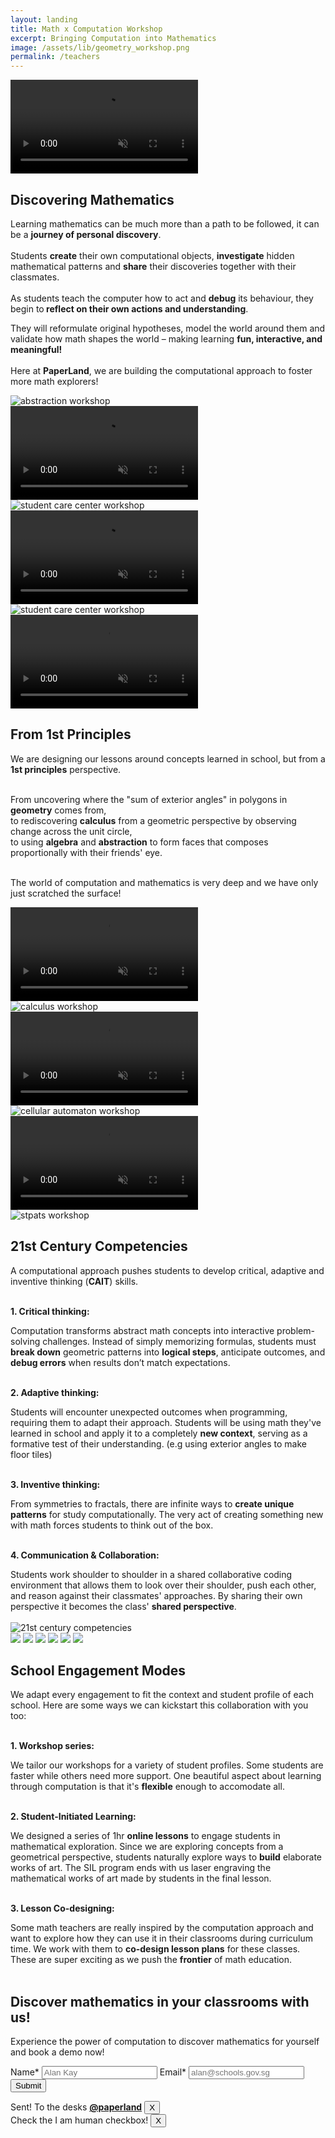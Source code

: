 ```yaml
---
layout: landing
title: Math x Computation Workshop
excerpt: Bringing Computation into Mathematics
image: /assets/lib/geometry_workshop.png
permalink: /teachers
---
```


<section class="h-[44vh] sm:h-[56vh]">
  <video class="absolute top-0 left-0 w-screen h-[44vh] object-cover brightness-[40%] -z-10 sm:h-[56vh]" src="/assets/lib/landing/hero_video.mp4" alt="Math x Computation hero video" autoplay loop muted playsinline />

  <div class="flex flex-col items-center justify-center">
    <h1 class="text-6xl tracking-tighter text-center font-paperlang lg:text-9xl">PaperLand.</h1>
    <div class="my-8 text-center text-white">Discover Mathematics through Computation</div>
    <br>
    <a href="/teachers#register" class="px-4 py-2 ml-2 rounded-md bg-primary internal-link">Enquire now</a>
  </div>
</section>

<section class="mt-0 mb-8 lg:mx-60">
<h2 class="my-8 text-3xl font-bold lg:text-4xl">Discovering Mathematics</h2>
Learning mathematics can be much more than a path to be followed, it can be a  <strong class="text-orange-950">journey of personal discovery</strong>.
<br>
<br> 
Students <strong class="text-orange-950">create</strong> their own computational objects,  <strong class="text-orange-950">investigate</strong> hidden mathematical patterns and <strong class="text-orange-950">share</strong> their discoveries together with their classmates.
<br>
<br>
 As students teach the computer how to act and <strong class="text-orange-950">debug</strong> its behaviour, they begin to<strong class="text-orange-950"> reflect on their own actions and understanding</strong>.
 
 They will reformulate original hypotheses, model the world around them and validate how math shapes the world – making learning <strong class="text-orange-950">fun, interactive, and meaningful!</strong> 
<br>
<br>
Here at <strong class="text-orange-950">PaperLand</strong>, we are building the computational approach to foster more math explorers!
<br>

</section>
<div class="grid grid-cols-1 gap-4 sm:grid-cols-2">
    <div class="grid gap-4">
        <div>
            <img class="h-auto max-w-full rounded-lg" src="/assets/lib/landing/wan_workshop_16x9.jpg" alt="abstraction workshop">
        </div>
        <div>
            <video class="h-auto max-w-full rounded-lg" src="/assets/lib/landing/tree.mp4" alt="tree animation" autoplay loop muted playsinline />
        </div>
        <div>
            <img class="h-auto max-w-full rounded-lg" src="/assets/lib/landing/knowledge_park_16x9.webp" alt="student care center workshop">
        </div>
    </div>
    <div class="hidden sm:grid sm:gap-4">
        <div>
            <video class="h-auto max-w-full rounded-lg" src="/assets/lib/landing/shell.mp4" alt="shell animation" autoplay loop muted playsinline />
        </div>
        <div>
            <img class="h-auto max-w-full rounded-lg" src="/assets/lib/landing/senang_16x9.webp" alt="student care center workshop">
        </div>
        <div>
            <video class="h-auto max-w-full rounded-lg" src="/assets/lib/landing/polygon.mp4" alt="polygon animation" autoplay loop muted playsinline />
        </div>
    </div>
</div>



<!-- Knowledge Park section -->
<section class="mb-8 mt-36 lg:mx-60">
<h2 class="my-8 text-3xl font-bold lg:text-4xl">From 1st Principles</h2>

We are designing our lessons around concepts learned in school, but from a <strong class="text-orange-950">1st principles</strong> perspective.<br>
<br>

From uncovering where the "sum of exterior angles" in polygons in <strong class="text-orange-950">geometry</strong> comes from,<br>
to rediscovering <strong class="text-orange-950">calculus</strong> from a geometric perspective by observing change across the unit circle,<br>
to using <strong class="text-orange-950">algebra</strong> and <strong class="text-orange-950">abstraction</strong> to form faces that composes proportionally with their friends' eye.<br>
<br>

The world of computation and mathematics is very deep and we have only just scratched the surface!
</section>
<div class="grid grid-cols-1 gap-4 sm:grid-cols-2">
    <div class="hidden sm:grid sm:gap-4">
        <div>
            <video class="h-auto max-w-full rounded-lg" src="/assets/lib/landing/benz.mp4" alt="benz animation" autoplay loop muted playsinline />
        </div>
        <div>
            <img class="h-auto max-w-full rounded-lg" src="/assets/lib/landing/SUTD_calculus_16x9.jpg" alt="calculus workshop">
        </div>
        <div>
            <video class="h-auto max-w-full rounded-lg" src="/assets/lib/landing/xsinx.mp4" alt="xsin(x) animation" autoplay loop muted playsinline />
        </div>
    </div>
    <div class="grid gap-4">
        <div>
            <img class="h-auto max-w-full rounded-lg" src="/assets/lib/landing/ca_workshop_16x9.jpg" alt="cellular automaton workshop">
        </div>
        <div>
            <video class="h-auto max-w-full rounded-lg" src="/assets/lib/landing/unit_circle.mp4" alt="trigo unit circle animation" autoplay loop muted playsinline />
        </div>
        <div>
            <img class="h-auto max-w-full rounded-lg" src="/assets/lib/landing/stpats_discord_bot_workshop_16x9.jpg" alt="stpats workshop">
        </div>
    </div>
</div>



<!-- Knowledge Park section -->
<section class="my-36 lg:mx-60">
<h2 class="my-8 text-3xl font-bold lg:text-4xl">21st Century Competencies</h2>

A computational approach pushes students to develop critical, adaptive and inventive thinking (<strong class="text-orange-950">CAIT</strong>) skills.<br>
<br>

<strong class="text-orange-950">1. Critical thinking:</strong><br>
<div class="ml-5">
Computation transforms abstract math concepts into interactive problem-solving challenges. Instead of simply memorizing formulas, students must <strong class="text-orange-950">break down</strong> geometric patterns into <strong class="text-orange-950">logical steps</strong>, anticipate outcomes, and <strong class="text-orange-950">debug errors</strong> when results don’t match expectations.
</div>
<br>

<strong class="text-orange-950">2. Adaptive thinking:</strong><br>
<div class="ml-5">
Students will encounter unexpected outcomes when programming, requiring them to adapt their approach. Students will be using math they've learned in school and apply it to a completely <strong class="text-orange-950">new context</strong>, serving as a formative test of their understanding. (e.g using exterior angles to make floor tiles)
</div>
<br>

<strong class="text-orange-950">3. Inventive thinking:</strong><br>
<div class="ml-5">
From symmetries to fractals, there are infinite ways to <strong class="text-orange-950">create unique patterns</strong> for study computationally. The very act of creating something new with math forces students to think out of the box.
</div>
<br>

<strong class="text-orange-950">4. Communication & Collaboration:</strong><br>
<div class="ml-5">
Students work shoulder to shoulder in a shared collaborative coding environment that allows them to look over their shoulder, push each other, and reason against their classmates' approaches. By sharing their own perspective it becomes the class' <strong class="text-orange-950">shared perspective</strong>.
</div>
<div class="ml-5">

</div>
<br>

<img class="h-auto max-w-full rounded-lg" src="/assets/lib/landing/21cc.png" alt="21st century competencies">


</section>




<!-- Knowledge Park section -->
<div class="grid grid-cols-6 mt-48 gap-22 max-w-screen animate-marquee2 whitespace-nowrap max-">
  <img src="assets/lib/school_logos/sst_logo_1x1_grayscale.png" class="h-16 mx-auto lg:h-32 no-border"/>
  <img src="assets/lib/school_logos/stpats_logo_1x1_grayscale.png" class="h-16 mx-auto lg:h-32 no-border"/>
  <img src="assets/lib/school_logos/CHIJKC_logo_1x1_grayscale.jpg" class="h-16 mx-auto lg:h-32 no-border"/>
  <img src="assets/lib/school_logos/swiss_cottage_grayscale.png" class="h-16 py-4 mx-auto lg:h-32 no-border"/>
  <img src="assets/lib/school_logos/cck_logo_1x1_grayscale.jpg" class="h-16 mx-auto lg:h-32 no-border"/>
  <img src="assets/lib/school_logos/sutd_logo_grayscale.png" class="h-16 py-4 mx-auto lg:h-32 no-border"/>
  
</div>
<section class=" lg:mx-60">
<h2 class="my-8 text-3xl font-bold lg:text-4xl">School Engagement Modes</h2>

We adapt every engagement to fit the context and student profile of each school. Here are some ways we can kickstart this collaboration with you too:<br>
<br>

<strong class="text-orange-950">1. Workshop series:</strong><br>
<div class="ml-5">
We tailor our workshops for a variety of student profiles. Some students are faster while others need more support. One beautiful aspect about learning through computation is that it's <strong class="text-orange-950">flexible</strong> enough to accomodate all.<br>
</div>
<br>

<strong class="text-orange-950">2. Student-Initiated Learning:</strong><br>
<div class="ml-5">
We designed a series of 1hr <strong class="text-orange-950">online lessons</strong> to engage students in mathematical exploration. Since we are exploring concepts from a geometrical perspective, students naturally explore ways to <strong class="text-orange-950">build</strong> elaborate works of art. The SIL program ends with us laser engraving the mathematical works of art made by students in the final lesson.<br>
</div>
<br>

<strong class="text-orange-950">3. Lesson Co-designing:</strong><br>
<div class="ml-5">
Some math teachers are really inspired by the computation approach and want to explore how they can use it in their classrooms during curriculum time. We work with them to <strong class="text-orange-950">co-design lesson plans</strong> for these classes. These are super exciting as we push the <strong class="text-orange-950">frontier</strong> of math education.<br>
</div>
<br>

</section>





<!-- Form section -->
<section class="my-32 lg:mx-60" id="register">
<h2 class="my-8 text-3xl font-bold lg:text-4xl">Discover mathematics in your classrooms with us!</h2>

Experience the power of computation to discover mathematics for yourself and book a demo now!

<!-- Form -->
<form id="lettertopaperland" class="flex flex-col w-full p-6 my-8 space-y-4 rounded-lg shadow-lg bg-primary-light" accept-charset="UTF-8" action="https://india.fly.dev/proxy/apps/guru/teachers" method="POST">
  <!-- Name -->
  <label for="name-input" class="font-medium text-text">Name*</label>
  <input id="name-input" type="text" name="name" placeholder="Alan Kay" class="w-full p-2 border border-gray-300 rounded-md focus:outline-none focus:ring-2 focus:ring-primary" />
  <label for="email-input" class="font-medium text-gray-700">Email*</label>
  <input id="email-input" type="email" name="email" placeholder="alan@schools.gov.sg" class="w-full p-2 border border-gray-300 rounded-md focus:outline-none focus:ring-2 focus:ring-primary" />
  <input type="hidden" name="return_url" value="{{ page.url | absolute_url }}" />
  <input type="hidden" name="permalink" value="register" />
  <!-- Form submit button -->
  <div class="flex justify-center">
      <div class="h-captcha" data-sitekey="7688737e-8d00-4c1e-acdc-828ee1c02e08"></div>
  </div>
  <button type="submit" class="px-4 py-2 text-white rounded-md bg-primary hover:bg-orange-900 focus:outline-none focus:ring-2 focus:ring-orange-900">Submit</button>
</form>

<!-- Successful toast -->
<div class="fixed z-50 hidden bottom-4 right-4" id="toast-good">
  <div class="flex items-center p-4 text-green-700 bg-green-100 border border-green-400 rounded-md shadow-lg">
      <i class="mr-2 fa fa-check-circle"></i>
      <span>Sent! To the desks <a class="text-blue-600 underline" href="/about"><b>@paperland</b></a></span>
      <button class="ml-auto text-gray-500 hover:text-gray-700 focus:outline-none" onclick="document.getElementById('toast-good').style.display = 'none';">X</button>
  </div>
</div>

<!-- Failure toast -->
<div class="fixed z-50 hidden bottom-4 right-4" id="toast-bad">
  <div class="flex items-center p-4 text-red-700 bg-red-100 border border-red-400 rounded-md shadow-lg">
      <i class="mr-2 fa fa-check-circle"></i>
      <span>Check the I am human checkbox!</span>
      <button class="ml-auto text-gray-500 hover:text-gray-700 focus:outline-none" onclick="document.getElementById('toast-bad').style.display = 'none';">X</button>
  </div>
</div>
</section>




<script>
    // form script
    const urlParams = new URLSearchParams(window.location.search);
    if (urlParams.get('sent') == "true") {
        const element = document.getElementById('toast-good');
        element.style.display = 'block'; // Show the element
    } else if (urlParams.get('sent') == "false") {
        const element = document.getElementById('toast-bad');
        element.style.display = 'block'; // Show the element
    }
</script>
